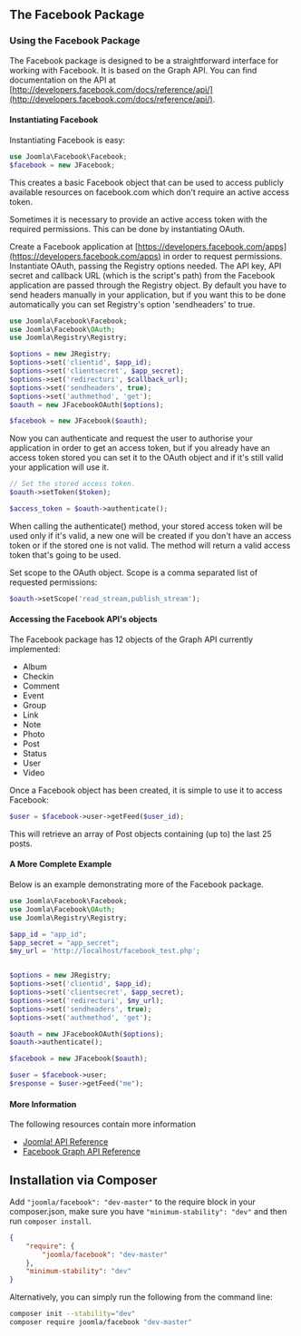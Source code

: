 ## The Facebook Package

### Using the Facebook Package

The Facebook package is designed to be a straightforward interface for working with Facebook. It is based on the Graph API. You can find documentation on the API at [http://developers.facebook.com/docs/reference/api/](http://developers.facebook.com/docs/reference/api/).

#### Instantiating Facebook

Instantiating Facebook is easy:

```php
use Joomla\Facebook\Facebook;
$facebook = new JFacebook;
```

This creates a basic Facebook object that can be used to access publicly available resources on facebook.com which don't require an active access token.

Sometimes it is necessary to provide an active access token with the required permissions. This can be done by instantiating OAuth.

Create a Facebook application at [https://developers.facebook.com/apps](https://developers.facebook.com/apps) in order to request permissions.
Instantiate OAuth, passing the Registry options needed. The API key, API secret and callback URL (which is the script's path) from the Facebook application are passed through the Registry object. By default you have to send headers manually in your application, but if you want this to be done automatically you can set Registry's option 'sendheaders' to true.

```php
use Joomla\Facebook\Facebook;
use Joomla\Facebook\OAuth;
use Joomla\Registry\Registry;

$options = new JRegistry;
$options->set('clientid', $app_id);
$options->set('clientsecret', $app_secret);
$options->set('redirecturi', $callback_url);
$options->set('sendheaders', true);
$options->set('authmethod', 'get');
$oauth = new JFacebookOAuth($options);

$facebook = new JFacebook($oauth);
```
Now you can authenticate and request the user to authorise your application in order to get an access token, but if you already have an access token stored you can set it to the OAuth object and if it's still valid your application will use it.

```php
// Set the stored access token.
$oauth->setToken($token);

$access_token = $oauth->authenticate();
```

When calling the authenticate() method, your stored access token will be used only if it's valid, a new one will be created if you don't have an access token or if the stored one is not valid. The method will return a valid access token that's going to be used.

Set scope to the OAuth object. Scope is a comma separated list of requested permissions:

```php
$oauth->setScope('read_stream,publish_stream');
```
          
#### Accessing the Facebook API's objects

The Facebook package has 12 objects of the Graph API currently implemented:
* Album
* Checkin
* Comment
* Event
* Group
* Link
* Note
* Photo
* Post
* Status
* User
* Video

Once a Facebook object has been created, it is simple to use it to access Facebook:

```php
$user = $facebook->user->getFeed($user_id);
```
   
This will retrieve an array of Post objects containing (up to) the last 25 posts.

#### A More Complete Example

Below is an example demonstrating more of the Facebook package.

```php
use Joomla\Facebook\Facebook;
use Joomla\Facebook\OAuth;
use Joomla\Registry\Registry;

$app_id = "app_id";
$app_secret = "app_secret";
$my_url = 'http://localhost/facebook_test.php';


$options = new JRegistry;
$options->set('clientid', $app_id);
$options->set('clientsecret', $app_secret);
$options->set('redirecturi', $my_url);
$options->set('sendheaders', true);
$options->set('authmethod', 'get');

$oauth = new JFacebookOAuth($options);
$oauth->authenticate();

$facebook = new JFacebook($oauth);

$user = $facebook->user;
$response = $user->getFeed("me");
```

#### More Information

The following resources contain more information
* [Joomla! API Reference](http://api.joomla.org)
* [Facebook Graph API Reference](http://developers.facebook.com/docs/reference/api/)


## Installation via Composer

Add `"joomla/facebook": "dev-master"` to the require block in your composer.json, make sure you have `"minimum-stability": "dev"` and then run `composer install`.

```json
{
	"require": {
		"joomla/facebook": "dev-master"
	},
	"minimum-stability": "dev"
}
```

Alternatively, you can simply run the following from the command line:

```sh
composer init --stability="dev"
composer require joomla/facebook "dev-master"
```
